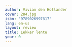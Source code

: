 ```yaml
---
author: Vivian den Hollander
cover: 284.jpg
isbn: '9789026997817'
lang: en-us
layout: review
title: Lekker lente
year: 0
---
```


